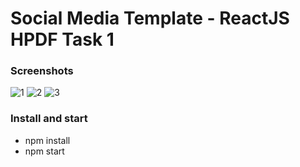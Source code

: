 # Social Media Template - ReactJS HPDF Task 1

### Screenshots
![1](https://user-images.githubusercontent.com/16408896/33864560-3b42e67e-df13-11e7-9980-642a9f305a24.png)
![2](https://user-images.githubusercontent.com/16408896/33864631-aaca649a-df13-11e7-95d4-c7557c663d07.png)
![3](https://user-images.githubusercontent.com/16408896/33864559-3b17815a-df13-11e7-8f6d-5389760c8583.png)

### Install and start
* npm install
* npm start


